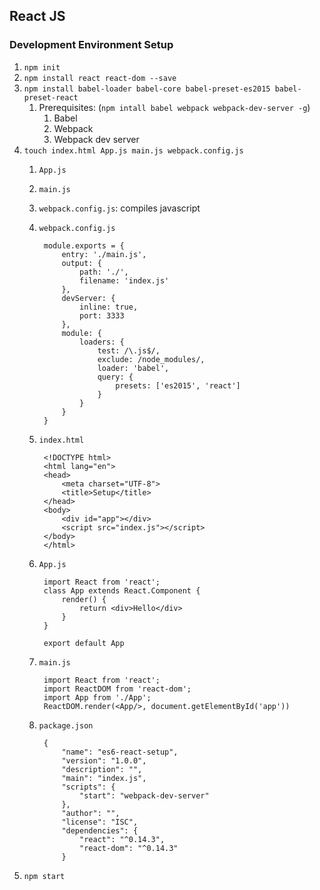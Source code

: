 ## React JS ##
### Development Environment Setup
1. `npm init`
2. `npm install react react-dom --save`
3. `npm install babel-loader babel-core babel-preset-es2015 babel-preset-react`
	1. Prerequisites: (`npm intall babel webpack webpack-dev-server -g`)
		1. Babel
		2. Webpack
		3. Webpack dev server
4. `touch index.html App.js main.js webpack.config.js`
	1. `App.js`
	2. `main.js`
	3. `webpack.config.js`: compiles javascript
	4. `webpack.config.js`
		
			module.exports = {
				entry: './main.js',
				output: {
					path: './',
					filename: 'index.js'
				},
				devServer: {
					inline: true,
					port: 3333
				},
				module: {
					loaders: {
						test: /\.js$/,
						exclude: /node_modules/,
						loader: 'babel',
						query: {
							presets: ['es2015', 'react']
						}
					}
				}
			}

	5. `index.html`
		
			<!DOCTYPE html>
			<html lang="en">
			<head>
				<meta charset="UTF-8">
				<title>Setup</title>
			</head> 
			<body>
				<div id="app"></div>
				<script src="index.js"></script>
			</body>
			</html>

	6. `App.js`

			import React from 'react';
			class App extends React.Component {
				render() {
					return <div>Hello</div>
				}
			}

			export default App

	7. `main.js`

			import React from 'react';
			import ReactDOM from 'react-dom';
			import App from './App';
			ReactDOM.render(<App/>, document.getElementById('app'))

	8. `package.json`

			{
				"name": "es6-react-setup",
				"version": "1.0.0",
				"description": "",
				"main": "index.js",
				"scripts": {
					"start": "webpack-dev-server"
				},
				"author": "",
				"license": "ISC",
				"dependencies": {
					"react": "^0.14.3",
					"react-dom": "^0.14.3"
				}
			
5. `npm start`
	